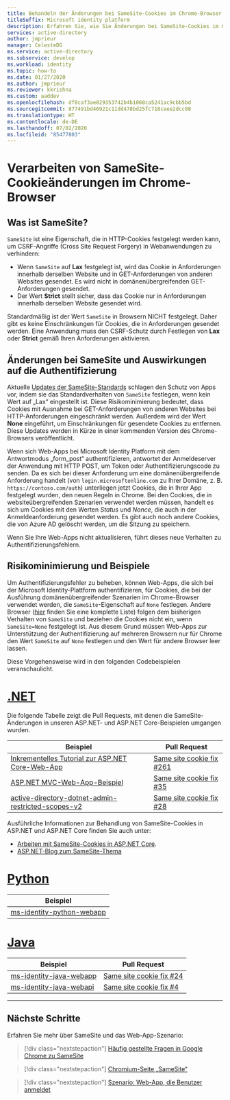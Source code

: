 ```yaml
---
title: Behandeln der Änderungen bei SameSite-Cookies im Chrome-Browser | Azure
titleSuffix: Microsoft identity platform
description: Erfahren Sie, wie Sie Änderungen bei SameSite-Cookies im Chrome-Browser behandeln.
services: active-directory
author: jmprieur
manager: CelesteDG
ms.service: active-directory
ms.subservice: develop
ms.workload: identity
ms.topic: how-to
ms.date: 01/27/2020
ms.author: jmprieur
ms.reviewer: kkrishna
ms.custom: aaddev
ms.openlocfilehash: df0caf3ae029353742b4b1060ca5241ac9cbb5bd
ms.sourcegitcommit: 877491bd46921c11dd478bd25fc718ceee2dcc08
ms.translationtype: HT
ms.contentlocale: de-DE
ms.lasthandoff: 07/02/2020
ms.locfileid: "85477803"
---
```

# <a name="handle-samesite-cookie-changes-in-chrome-browser"></a>Verarbeiten von SameSite-Cookieänderungen im Chrome-Browser

## <a name="what-is-samesite"></a>Was ist SameSite?

`SameSite` ist eine Eigenschaft, die in HTTP-Cookies festgelegt werden kann, um CSRF-Angriffe (Cross Site Request Forgery) in Webanwendungen zu verhindern:

- Wenn `SameSite` auf **Lax** festgelegt ist, wird das Cookie in Anforderungen innerhalb derselben Website und in GET-Anforderungen von anderen Websites gesendet. Es wird nicht in domänenübergreifenden GET-Anforderungen gesendet.
- Der Wert **Strict** stellt sicher, dass das Cookie nur in Anforderungen innerhalb derselben Website gesendet wird.

Standardmäßig ist der Wert `SameSite` in Browsern NICHT festgelegt. Daher gibt es keine Einschränkungen für Cookies, die in Anforderungen gesendet werden. Eine Anwendung muss den CSRF-Schutz durch Festlegen von **Lax** oder **Strict** gemäß Ihren Anforderungen aktivieren.

## <a name="samesite-changes-and-impact-on-authentication"></a>Änderungen bei SameSite und Auswirkungen auf die Authentifizierung

Aktuelle [Updates der SameSite-Standards](https://tools.ietf.org/html/draft-west-cookie-incrementalism-00) schlagen den Schutz von Apps vor, indem sie das Standardverhalten von `SameSite` festlegen, wenn kein Wert auf „Lax“ eingestellt ist. Diese Risikominimierung bedeutet, dass Cookies mit Ausnahme bei GET-Anforderungen von anderen Websites bei HTTP-Anforderungen eingeschränkt werden. Außerdem wird der Wert **None** eingeführt, um Einschränkungen für gesendete Cookies zu entfernen. Diese Updates werden in Kürze in einer kommenden Version des Chrome-Browsers veröffentlicht.

Wenn sich Web-Apps bei Microsoft Identity Platform mit dem Antwortmodus „form_post“ authentifizieren, antwortet der Anmeldeserver der Anwendung mit HTTP POST, um Token oder Authentifizierungscode zu senden. Da es sich bei dieser Anforderung um eine domänenübergreifende Anforderung handelt (von `login.microsoftonline.com` zu Ihrer Domäne, z. B. `https://contoso.com/auth`) unterliegen jetzt Cookies, die in Ihrer App festgelegt wurden, den neuen Regeln in Chrome. Bei den Cookies, die in websiteübergreifenden Szenarien verwendet werden müssen, handelt es sich um Cookies mit den Werten *Status* und *Nonce*, die auch in der Anmeldeanforderung gesendet werden. Es gibt auch noch andere Cookies, die von Azure AD gelöscht werden, um die Sitzung zu speichern.

Wenn Sie Ihre Web-Apps nicht aktualisieren, führt dieses neue Verhalten zu Authentifizierungsfehlern.

## <a name="mitigation-and-samples"></a>Risikominimierung und Beispiele

Um Authentifizierungsfehler zu beheben, können Web-Apps, die sich bei der Microsoft Identity-Plattform authentifizieren, für Cookies, die bei der Ausführung domänenübergreifender Szenarien im Chrome-Browser verwendet werden, die `SameSite`-Eigenschaft auf `None` festlegen.
Andere Browser ([hier](https://www.chromium.org/updates/same-site/incompatible-clients) finden Sie eine komplette Liste) folgen dem bisherigen Verhalten von `SameSite` und beziehen die Cookies nicht ein, wenn `SameSite=None` festgelegt ist.
Aus diesem Grund müssen Web-Apps zur Unterstützung der Authentifizierung auf mehreren Browsern nur für Chrome den Wert `SameSite` auf `None` festlegen und den Wert für andere Browser leer lassen.

Diese Vorgehensweise wird in den folgenden Codebeispielen veranschaulicht.

# <a name="net"></a>[.NET](#tab/dotnet)

Die folgende Tabelle zeigt die Pull Requests, mit denen die SameSite-Änderungen in unseren ASP.NET- und ASP.NET Core-Beispielen umgangen wurden.

| Beispiel | Pull Request |
| ------ | ------------ |
|  [Inkrementelles Tutorial zur ASP.NET Core-Web-App](https://github.com/Azure-Samples/active-directory-aspnetcore-webapp-openidconnect-v2)  |  [Same site cookie fix #261](https://github.com/Azure-Samples/active-directory-aspnetcore-webapp-openidconnect-v2/pull/261)  |
|  [ASP.NET MVC-Web-App-Beispiel](https://github.com/Azure-Samples/ms-identity-aspnet-webapp-openidconnect)  |  [Same site cookie fix #35](https://github.com/Azure-Samples/ms-identity-aspnet-webapp-openidconnect/pull/35)  |
|  [active-directory-dotnet-admin-restricted-scopes-v2](https://github.com/azure-samples/active-directory-dotnet-admin-restricted-scopes-v2)  |  [Same site cookie fix #28](https://github.com/Azure-Samples/active-directory-dotnet-admin-restricted-scopes-v2/pull/28)  |

Ausführliche Informationen zur Behandlung von SameSite-Cookies in ASP.NET und ASP.NET Core finden Sie auch unter:

- [Arbeiten mit SameSite-Cookies in ASP.NET Core](https://docs.microsoft.com/aspnet/core/security/samesite).
- [ASP.NET-Blog zum SameSite-Thema](https://devblogs.microsoft.com/aspnet/upcoming-samesite-cookie-changes-in-asp-net-and-asp-net-core/)

# <a name="python"></a>[Python](#tab/python)

| Beispiel |
| ------ |
|  [ms-identity-python-webapp](https://github.com/Azure-Samples/ms-identity-python-webapp)  |

# <a name="java"></a>[Java](#tab/java)

| Beispiel | Pull Request |
| ------ | ------------ |
|  [ms-identity-java-webapp](https://github.com/Azure-Samples/ms-identity-java-webapp)  | [Same site cookie fix #24](https://github.com/Azure-Samples/ms-identity-java-webapp/pull/24)
|  [ms-identity-java-webapi](https://github.com/Azure-Samples/ms-identity-java-webapi)  | [Same site cookie fix #4](https://github.com/Azure-Samples/ms-identity-java-webapi/pull/4)

---

## <a name="next-steps"></a>Nächste Schritte

Erfahren Sie mehr über SameSite und das Web-App-Szenario:

> [!div class="nextstepaction"]
> [Häufig gestellte Fragen in Google Chrome zu SameSite](https://www.chromium.org/updates/same-site/faq)

> [!div class="nextstepaction"]
> [Chromium-Seite „SameSite“](https://www.chromium.org/updates/same-site)

> [!div class="nextstepaction"]
> [Szenario: Web-App, die Benutzer anmeldet](scenario-web-app-sign-user-overview.md)